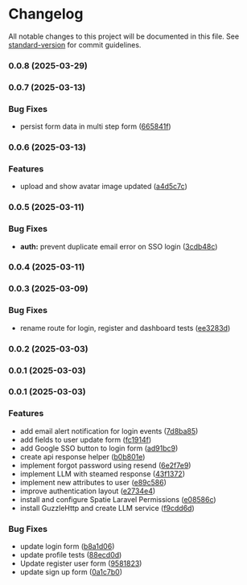 # Changelog

All notable changes to this project will be documented in this file. See [standard-version](https://github.com/conventional-changelog/standard-version) for commit guidelines.

### 0.0.8 (2025-03-29)

### 0.0.7 (2025-03-13)


### Bug Fixes

* persist form data in multi step form ([665841f](https://github.com/soyluisarrieta/starter-kit-v1/commit/665841f1d9626c7fa68228a518313b5faeae541b))

### 0.0.6 (2025-03-13)


### Features

* upload and show avatar image updated ([a4d5c7c](https://github.com/soyluisarrieta/starter-kit-v1/commit/a4d5c7cbd19b9db4269a14d046a6e52a397a60d9))

### 0.0.5 (2025-03-11)


### Bug Fixes

* **auth:** prevent duplicate email error on SSO login ([3cdb48c](https://github.com/soyluisarrieta/starter-kit-v1/commit/3cdb48cdb87099181a4c96aacaf70507846bf323))

### 0.0.4 (2025-03-11)

### 0.0.3 (2025-03-09)


### Bug Fixes

* rename route for login, register and dashboard tests ([ee3283d](https://github.com/soyluisarrieta/starter-kit-v1/commit/ee3283d0da1c028f17b835df447f01c74e6a10fb))

### 0.0.2 (2025-03-03)

### 0.0.1 (2025-03-03)

### 0.0.1 (2025-03-03)


### Features

* add email alert notification for login events ([7d8ba85](https://github.com/paylusestudio/reconexia/commit/7d8ba85e93c92f18a900cf6b4b4ac7b0079701a5))
* add fields to user update form ([fc1914f](https://github.com/paylusestudio/reconexia/commit/fc1914f2a91d000bb200d1d5343eb3e3d66812c1))
* add Google SSO button to login form ([ad91bc9](https://github.com/paylusestudio/reconexia/commit/ad91bc9cb6b57e43a5c900537ce1e64a695308ae))
* create api response helper ([b0b801e](https://github.com/paylusestudio/reconexia/commit/b0b801ec524a491496d43a269aa11972d0da5abd))
* implement forgot password using resend ([6e2f7e9](https://github.com/paylusestudio/reconexia/commit/6e2f7e933a2b1a214257a1b4cb745920738ce5a1))
* implement LLM with steamed response ([43f1372](https://github.com/paylusestudio/reconexia/commit/43f13723e19e733f331fe7f83a36f8a4a2f3429c))
* implement new attributes to user ([e89c586](https://github.com/paylusestudio/reconexia/commit/e89c586bd82fb7ba843da7a819915af302e89596))
* improve authentication layout ([e2734e4](https://github.com/paylusestudio/reconexia/commit/e2734e4a054826e3a4113ee25746e81c022f7577))
* install and configure Spatie Laravel Permissions ([e08586c](https://github.com/paylusestudio/reconexia/commit/e08586cf433693216921e4e49e2e3bfbf2ae0a38))
* install GuzzleHttp and create LLM service ([f9cdd6d](https://github.com/paylusestudio/reconexia/commit/f9cdd6d94c47f45e25c7a593509c47cde7906ba0))


### Bug Fixes

* update login form ([b8a1d06](https://github.com/paylusestudio/reconexia/commit/b8a1d06acb2df5ec170ba73ed4fee5999777e841))
* update profile tests ([88ecd0d](https://github.com/paylusestudio/reconexia/commit/88ecd0d9132e4b697a9f0474af71ebcaea2e2c6c))
* Update register user form ([9581823](https://github.com/paylusestudio/reconexia/commit/9581823612fdf880348a0ecd8be84e71ea6ba999))
* update sign up form ([0a1c7b0](https://github.com/paylusestudio/reconexia/commit/0a1c7b0db03b3fcc855726ef981415e5661bd8d0))
